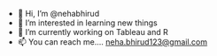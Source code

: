 - 👋 Hi, I’m @nehabhirud
- 👀 I’m interested in learning new things  
- 🌱 I’m currently working on Tableau and R
- 📫 You can reach me.... neha.bhirud123@gmail.com

<!---
nehabhirud/nehabhirud is a ✨ special ✨ repository because its `README.md` (this file) appears on your GitHub profile.
You can click the Preview link to take a look at your changes.
--->
